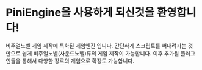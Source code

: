 # PiniEngine을 사용하게 되신것을 환영합니다!

비주얼노벨 게임 제작에 특화된 게임엔진 입니다. 간단하게 스크립트를 써내려가는 것 만으로 쉽게 비주얼노벨(사운드노벨)류의 게임 제작이 가능합니다.
이후 추가될 플러그인들을 통해서 다양한 장르의 게임으로 확장도 가능합니다. 